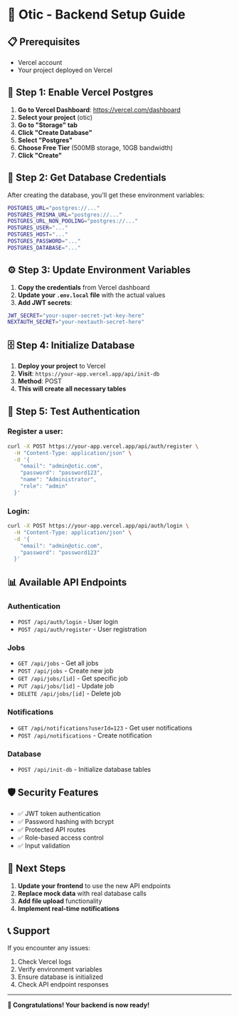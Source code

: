 # 🚀 Otic - Backend Setup Guide

## 📋 **Prerequisites**
- Vercel account
- Your project deployed on Vercel

## 🔧 **Step 1: Enable Vercel Postgres**

1. **Go to Vercel Dashboard**: https://vercel.com/dashboard
2. **Select your project** (otic)
3. **Go to "Storage" tab**
4. **Click "Create Database"**
5. **Select "Postgres"**
6. **Choose Free Tier** (500MB storage, 10GB bandwidth)
7. **Click "Create"**

## 🔑 **Step 2: Get Database Credentials**

After creating the database, you'll get these environment variables:

```bash
POSTGRES_URL="postgres://..."
POSTGRES_PRISMA_URL="postgres://..."
POSTGRES_URL_NON_POOLING="postgres://..."
POSTGRES_USER="..."
POSTGRES_HOST="..."
POSTGRES_PASSWORD="..."
POSTGRES_DATABASE="..."
```

## ⚙️ **Step 3: Update Environment Variables**

1. **Copy the credentials** from Vercel dashboard
2. **Update your `.env.local` file** with the actual values
3. **Add JWT secrets**:

```bash
JWT_SECRET="your-super-secret-jwt-key-here"
NEXTAUTH_SECRET="your-nextauth-secret-here"
```

## 🗄️ **Step 4: Initialize Database**

1. **Deploy your project** to Vercel
2. **Visit**: `https://your-app.vercel.app/api/init-db`
3. **Method**: POST
4. **This will create all necessary tables**

## 🔐 **Step 5: Test Authentication**

### Register a user:
```bash
curl -X POST https://your-app.vercel.app/api/auth/register \
  -H "Content-Type: application/json" \
  -d '{
    "email": "admin@otic.com",
    "password": "password123",
    "name": "Administrator",
    "role": "admin"
  }'
```

### Login:
```bash
curl -X POST https://your-app.vercel.app/api/auth/login \
  -H "Content-Type: application/json" \
  -d '{
    "email": "admin@otic.com",
    "password": "password123"
  }'
```

## 📊 **Available API Endpoints**

### Authentication
- `POST /api/auth/login` - User login
- `POST /api/auth/register` - User registration

### Jobs
- `GET /api/jobs` - Get all jobs
- `POST /api/jobs` - Create new job
- `GET /api/jobs/[id]` - Get specific job
- `PUT /api/jobs/[id]` - Update job
- `DELETE /api/jobs/[id]` - Delete job

### Notifications
- `GET /api/notifications?userId=123` - Get user notifications
- `POST /api/notifications` - Create notification

### Database
- `POST /api/init-db` - Initialize database tables

## 🛡️ **Security Features**

- ✅ JWT token authentication
- ✅ Password hashing with bcrypt
- ✅ Protected API routes
- ✅ Role-based access control
- ✅ Input validation

## 🚀 **Next Steps**

1. **Update your frontend** to use the new API endpoints
2. **Replace mock data** with real database calls
3. **Add file upload** functionality
4. **Implement real-time notifications**

## 📞 **Support**

If you encounter any issues:
1. Check Vercel logs
2. Verify environment variables
3. Ensure database is initialized
4. Check API endpoint responses

---

**🎉 Congratulations! Your backend is now ready!**


